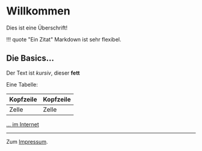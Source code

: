 # Willkommen

Dies ist eine Überschrift!

!!! quote "Ein Zitat"
    Markdown ist sehr flexibel.

## Die Basics...

Der Text ist *kursiv*, dieser **fett**

Eine Tabelle:

|Kopfzeile|Kopfzeile|
|---|---|
|Zelle|Zelle|

[... im Internet](https://www.markdownguide.org/basic-syntax/)

---

Zum [Impressum](legal/imprint.md).
​
